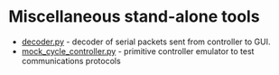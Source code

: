 # Miscellaneous stand-alone tools

* [decoder.py](decoder.py) - decoder of serial packets sent from controller to GUI.
* [mock_cycle_controller.py](mock_cycle_controller.py) - primitive controller emulator to test communications protocols
